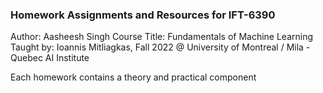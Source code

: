 ### Homework Assignments and Resources for IFT-6390

Author: Aasheesh Singh
Course Title: Fundamentals of Machine Learning
Taught by: Ioannis Mitliagkas, Fall 2022 @ University of Montreal / Mila - Quebec AI Institute


Each homework contains a theory and practical component